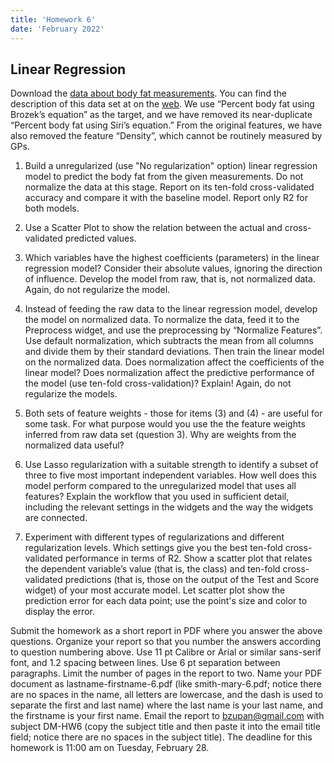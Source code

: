 ```yaml
---
title: 'Homework 6'
date: 'February 2022'
---
```


## Linear Regression

Download the [data about body fat measurements](http://file.biolab.si/files/fat.xlsx). You can find the description of this data set at on the [web](http://ww2.amstat.org/publications/jse/datasets/fat.txt). We use “Percent body fat using Brozek’s equation” as the target, and we have removed its near-duplicate “Percent body fat using Siri’s equation.” From the original features, we have also removed the feature “Density”, which cannot be routinely measured by GPs.

1. Build a unregularized (use "No regularization" option) linear regression model to predict the body fat from the given measurements. Do not normalize the data at this stage. Report on its ten-fold cross-validated accuracy and compare it with the baseline model. Report only R2 for both models.

2. Use a Scatter Plot to show the relation between the actual and cross-validated predicted values.

3. Which variables have the highest coefficients (parameters) in the linear regression model? Consider their absolute values, ignoring the direction of influence. Develop the model from raw, that is, not normalized data. Again, do not regularize the model.

4. Instead of feeding the raw data to the linear regression model, develop the model on normalized data. To normalize the data, feed it to the Preprocess widget, and use the preprocessing by “Normalize Features”. Use default normalization, which subtracts the mean from all columns and divide them by their standard deviations. Then train the linear model on the normalized data. Does normalization affect the coefficients of the linear model? Does normalization affect the predictive performance of the model (use ten-fold cross-validation)? Explain! Again, do not regularize the models.

5. Both sets of feature weights - those for items (3) and (4) - are useful for some task. For what purpose would you use the the feature weights inferred from raw data set (question 3). Why are weights from the normalized data useful?

6. Use Lasso regularization with a suitable strength to identify a subset of three to five most important independent variables. How well does this model perform compared to the unregularized model that uses all features? Explain the workflow that you used in sufficient detail, including the relevant settings in the widgets and the way the widgets are connected.

7. Experiment with different types of regularizations and different regularization levels. Which settings give you the best ten-fold cross-validated performance in terms of R2. Show a scatter plot that relates the dependent variable’s value (that is, the class) and ten-fold cross-validated predictions (that is, those on the output of the Test and Score widget) of your most accurate model. Let scatter plot show the prediction error for each data point; use the point's size and color to display the error.

Submit the homework as a short report in PDF where you answer the above questions. Organize your report so that you number the answers according to question numbering above. Use 11 pt Calibre or Arial or similar sans-serif font, and 1.2 spacing between lines. Use 6 pt separation between paragraphs. Limit the number of pages in the report to two. Name your PDF document as lastname-firstname-6.pdf (like smith-mary-6.pdf; notice there are no spaces in the name, all letters are lowercase, and the dash is used to separate the first and last name) where the last name is your last name, and the firstname is your first name. Email the report to bzupan@gmail.com with subject DM-HW6 (copy the subject title and then paste it into the email title field; notice there are no spaces in the subject title). The deadline for this homework is 11:00 am on Tuesday, February 28.